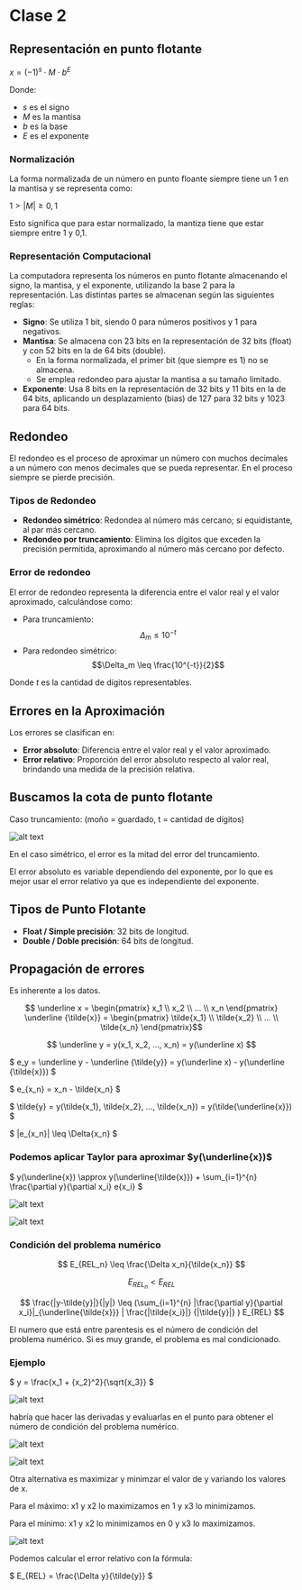 # Clase 2

## Representación en punto flotante

$x = (-1)^s \cdot M \cdot b^E$

Donde:

- $s$ es el signo
- $M$ es la mantisa
- $b$ es la base
- $E$ es el exponente

### Normalización

La forma normalizada de un número en punto floante siempre tiene un 1 en la mantisa y se representa como:

$1 > |M| \geq 0,1$

Esto significa que para estar normalizado, la mantiza tiene que estar siempre entre 1 y 0,1.

### Representación Computacional

La computadora representa los números en punto flotante almacenando el signo, la mantisa, y el exponente, utilizando la base 2 para la representación. Las distintas partes se almacenan según las siguientes reglas:

- **Signo**: Se utiliza 1 bit, siendo 0 para números positivos y 1 para negativos.
- **Mantisa**: Se almacena con 23 bits en la representación de 32 bits (float) y con 52 bits en la de 64 bits (double).
  - En la forma normalizada, el primer bit (que siempre es 1) no se almacena.
  - Se emplea redondeo para ajustar la mantisa a su tamaño limitado.
- **Exponente**: Usa 8 bits en la representación de 32 bits y 11 bits en la de 64 bits, aplicando un desplazamiento (bias) de 127 para 32 bits y 1023 para 64 bits.

## Redondeo

El redondeo es el proceso de aproximar un número con muchos decimales a un número con menos decimales que se pueda representar. En el proceso siempre se pierde precisión.

### Tipos de Redondeo

- **Redondeo simétrico**: Redondea al número más cercano; si equidistante, al par más cercano.
- **Redondeo por truncamiento**: Elimina los dígitos que exceden la precisión permitida, aproximando al número más cercano por defecto.

### Error de redondeo

El error de redondeo representa la diferencia entre el valor real y el valor aproximado, calculándose como:

- Para truncamiento: $$\Delta_m \leq 10^{-t}$$
- Para redondeo simétrico: $$\Delta_m \leq \frac{10^{-t}}{2}$$

Donde $t$ es la cantidad de dígitos representables.

## Errores en la Aproximación

Los errores se clasifican en:

- **Error absoluto**: Diferencia entre el valor real y el valor aproximado.
- **Error relativo**: Proporción del error absoluto respecto al valor real, brindando una medida de la precisión relativa.

## Buscamos la cota de punto flotante

Caso truncamiento: (moño = guardado, t = cantidad de dígitos)

![alt text](cota_truncamiento.png)

En el caso simétrico, el error es la mitad del error del truncamiento.

El error absoluto es variable dependiendo del exponente, por lo que es mejor usar el error relativo ya que es independiente del exponente.

## Tipos de Punto Flotante

- **Float / Simple precisión**: 32 bits de longitud.
- **Double / Doble precisión**: 64 bits de longitud.

## Propagación de errores

Es inherente a los datos.

$$ \underline x = \begin{pmatrix} x_1 \\ x_2 \\ ... \\ x_n \end{pmatrix} \underline {\tilde{x}} = \begin{pmatrix} \tilde{x_1} \\ \tilde{x_2} \\ ... \\ \tilde{x_n} \end{pmatrix}$$

$$ \underline y = y(x_1, x_2, ..., x_n) = y(\underline x) $$

$ e_y = \underline y - \underline {\tilde{y}} = y(\underline x) - y(\underline {\tilde{x}}) $

$ e_{x_n} = x_n - \tilde{x_n} $

$ \tilde{y} = y(\tilde{x_1}, \tilde{x_2}, ..., \tilde{x_n}) = y(\tilde{\underline{x}}) $

$ |e_{x_n}| \leq \Delta{x_n} $

### Podemos aplicar Taylor para aproximar $y(\underline{x})$

$ y(\underline{x}) \approx y(\underline{\tilde{x}}) + \sum_{i=1}^{n} \frac{\partial y}{\partial x_i} e{x_i} $

![alt text](taylor.png)

![alt text](image-1.png)

### Condición del problema numérico

$$ E_{REL_n} \leq \frac{\Delta x_n}{\tilde{x_n}} $$

$$ E_{REL_n} < E_{REL} $$

$$ \frac{|y-\tilde{y}|}{|y|} \leq (\sum_{i=1}^{n} |\frac{\partial y}{\partial x_i}|_{\underline{\tilde{x}}} |  \frac{|\tilde{x_i}|} {|\tilde{y}|} ) E_{REL} $$

El numero que está entre parentesis es el número de condición del problema numérico. Si es muy grande, el problema es mal condicionado.

### Ejemplo

$ y = \frac{x_1 + {x_2}^2}{\sqrt{x_3}} $

![alt text](image-2.png)

habría que hacer las derivadas y evaluarlas en el punto para obtener el número de condición del problema numérico.

![alt text](image-3.png)

![alt text](image-5.png)

Otra alternativa es maximizar y minimzar el valor de y variando los valores de x.

Para el máximo: x1 y x2 lo maximizamos en 1 y x3 lo minimizamos.

Para el mínimo: x1 y x2 lo minimizamos en 0 y x3 lo maximizamos.

![alt text](image-7.png)

Podemos calcular el error relativo con la fórmula:

$ E_{REL} = \frac{\Delta y}{\tilde{y}} $
